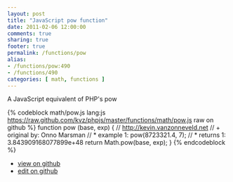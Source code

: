 ```yaml
---
layout: post
title: "JavaScript pow function"
date: 2011-02-06 12:00:00
comments: true
sharing: true
footer: true
permalink: /functions/pow
alias:
- /functions/pow:490
- /functions/490
categories: [ math, functions ]
---
```

A JavaScript equivalent of PHP's pow
<!-- more -->
{% codeblock math/pow.js lang:js https://raw.github.com/kvz/phpjs/master/functions/math/pow.js raw on github %}
function pow (base, exp) {
    // http://kevin.vanzonneveld.net
    // +   original by: Onno Marsman
    // *     example 1: pow(8723321.4, 7);
    // *     returns 1: 3.843909168077899e+48
    return Math.pow(base, exp);
}
{% endcodeblock %}
<ul>
 <li><a href="https://github.com/kvz/phpjs/blob/master/functions/math/pow.js">view on github</a></li>
 <li><a href="https://github.com/kvz/phpjs/edit/master/functions/math/pow.js">edit on github</a></li>
</ul>
